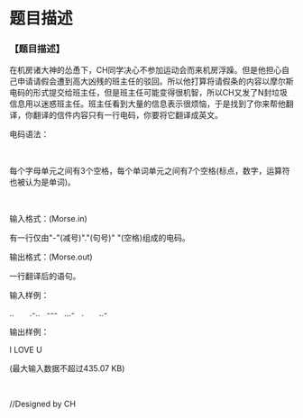 # 题目描述


<h3>
【题目描述】
</h3>
<p>
在机房诸大神的怂恿下，CH同学决心不参加运动会而来机房浮躁。但是他担心自己申请请假会遭到高大凶残的班主任的驳回。所以他打算将请假条的内容以摩尔斯电码的形式提交给班主任，但是班主任可能变得很机智，所以CH又发了N封垃圾信息用以迷惑班主任。班主任看到大量的信息表示很烦恼，于是找到了你来帮他翻译，你翻译的信件内容只有一行电码，你要将它翻译成英文。
</p>
<p>
电码语法：<img src="/upload/image/20130926/20130926223652_15671.jpg" alt=""/> 
</p>
<p>
<br/>
</p>
<p>
每个字母单元之间有3个空格，每个单词单元之间有7个空格(标点，数字，运算符也被认为是单词)。
</p>
<p>
<br/>
</p>
<p>
输入格式：(Morse.in)
</p>
<p>
有一行仅由&#34;-&#34;(减号)&#34;.&#34;(句号)&#34; &#34;(空格)组成的电码。
</p>
<p>
输出格式：(Morse.out)
</p>
<p>
一行翻译后的语句。
</p>
<p>
输入样例：
</p>
<p>
..       .-..   ---   ...-   .       ..-
</p>
<p>
输出样例：
</p>
<p>
I LOVE U
</p>
<p>
(最大输入数据不超过435.07 KB)
</p>
<p>
<br/>
</p>
<p>
//Designed by CH
</p>
